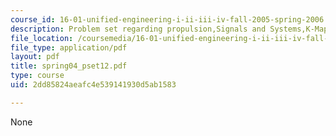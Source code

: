 ```yaml
---
course_id: 16-01-unified-engineering-i-ii-iii-iv-fall-2005-spring-2006
description: Problem set regarding propulsion,Signals and Systems,K-Maps.
file_location: /coursemedia/16-01-unified-engineering-i-ii-iii-iv-fall-2005-spring-2006/2dd85824aeafc4e539141930d5ab1583_spring04_pset12.pdf
file_type: application/pdf
layout: pdf
title: spring04_pset12.pdf
type: course
uid: 2dd85824aeafc4e539141930d5ab1583

---
```

None